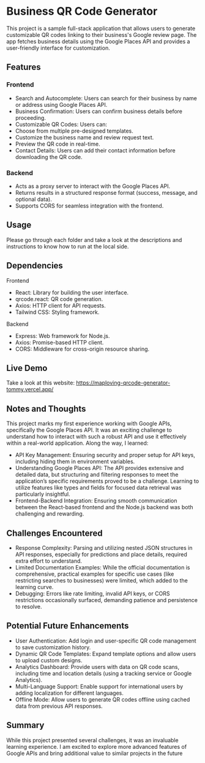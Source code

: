 # Business QR Code Generator

This project is a sample full-stack application that allows users to generate customizable QR codes linking to their business's Google review page. The app fetches business details using the Google Places API and provides a user-friendly interface for customization.

## Features

### Frontend

- Search and Autocomplete: Users can search for their business by name or address using Google Places API.
- Business Confirmation: Users can confirm business details before proceeding.
- Customizable QR Codes: Users can:
- Choose from multiple pre-designed templates.
- Customize the business name and review request text.
- Preview the QR code in real-time.
- Contact Details: Users can add their contact information before downloading the QR code.

### Backend

- Acts as a proxy server to interact with the Google Places API.
- Returns results in a structured response format (success, message, and optional data).
- Supports CORS for seamless integration with the frontend.

## Usage
Please go through each folder and take a look at the descriptions and instructions to know how to run at the local side.

## Dependencies

Frontend
- React: Library for building the user interface.
- qrcode.react: QR code generation.
- Axios: HTTP client for API requests.
- Tailwind CSS: Styling framework.

Backend
- Express: Web framework for Node.js.
- Axios: Promise-based HTTP client.
- CORS: Middleware for cross-origin resource sharing.

## Live Demo

Take a look at this website: https://maploving-qrcode-generator-tommy.vercel.app/

## Notes and Thoughts

This project marks my first experience working with Google APIs, specifically the Google Places API. It was an exciting challenge to understand how to interact with such a robust API and use it effectively within a real-world application. Along the way, I learned:

- API Key Management: Ensuring security and proper setup for API keys, including hiding them in environment variables.
- Understanding Google Places API: The API provides extensive and detailed data, but structuring and filtering responses to meet the application’s specific requirements proved to be a challenge. Learning to utilize features like types and fields for focused data retrieval was particularly insightful.
- Frontend-Backend Integration: Ensuring smooth communication between the React-based frontend and the Node.js backend was both challenging and rewarding.

## Challenges Encountered

- Response Complexity: Parsing and utilizing nested JSON structures in API responses, especially for predictions and place details, required extra effort to understand.
- Limited Documentation Examples: While the official documentation is comprehensive, practical examples for specific use cases (like restricting searches to businesses) were limited, which added to the learning curve.
- Debugging: Errors like rate limiting, invalid API keys, or CORS restrictions occasionally surfaced, demanding patience and persistence to resolve.

## Potential Future Enhancements

- User Authentication: Add login and user-specific QR code management to save customization history.
- Dynamic QR Code Templates: Expand template options and allow users to upload custom designs.
- Analytics Dashboard: Provide users with data on QR code scans, including time and location details (using a tracking service or Google Analytics).
- Multi-Language Support: Enable support for international users by adding localization for different languages.
- Offline Mode: Allow users to generate QR codes offline using cached data from previous API responses.

## Summary 

While this project presented several challenges, it was an invaluable learning experience. I am excited to explore more advanced features of Google APIs and bring additional value to similar projects in the future